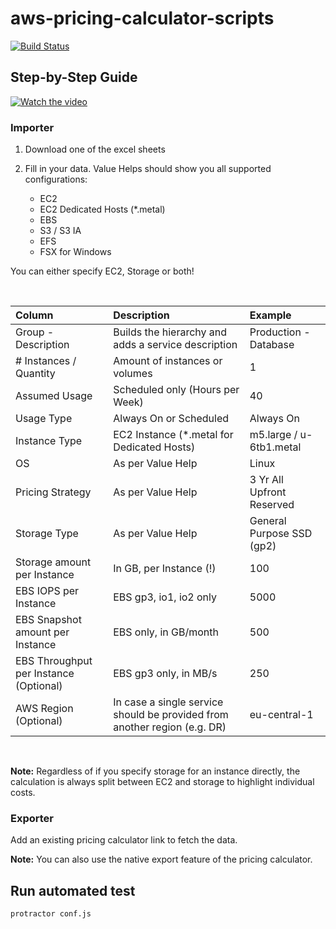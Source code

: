 # aws-pricing-calculator-scripts

[![Build Status](https://app.travis-ci.com/frumania/aws-pricing-calculator-scripts-test.svg?branch=main)](https://app.travis-ci.com/frumania/aws-pricing-calculator-scripts-test)

## Step-by-Step Guide

[![Watch the video](preview.gif)](https://github.com/frumania/aws-pricing-calculator-scripts-test/blob/main/preview.mp4?raw=true)

### Importer

1. Download one of the excel sheets

2. Fill in your data. Value Helps should show you all supported configurations:
   - EC2
   - EC2 Dedicated Hosts (*.metal)
   - EBS
   - S3 / S3 IA
   - EFS
   - FSX for Windows

You can either specify EC2, Storage or both!

<br/>

| Column | Description | Example |
| :-------------- | :--------- | :--------- |
| Group - Description | Builds the hierarchy and adds a service description | Production - Database|
| # Instances / Quantity | Amount of instances or volumes | 1 |
| Assumed Usage | Scheduled only (Hours per Week) | 40 |
| Usage Type | Always On or Scheduled | Always On |
| Instance Type | EC2 Instance (*.metal for Dedicated Hosts) | m5.large / u-6tb1.metal|
| OS | As per Value Help | Linux |
| Pricing Strategy | As per Value Help | 3 Yr All Upfront Reserved |
| Storage Type | As per Value Help | General Purpose SSD (gp2) |
| Storage amount per Instance | In GB, per Instance (!) | 100 |
| EBS IOPS per Instance | EBS gp3, io1, io2 only | 5000 |
| EBS Snapshot amount per Instance | EBS only, in GB/month | 500 |
| EBS Throughput per Instance (Optional) | EBS gp3 only, in MB/s | 250 |
| AWS Region (Optional) | In case a single service should be provided from another region (e.g. DR) | eu-central-1 |

<br/>

**Note:** Regardless of if you specify storage for an instance directly, the calculation is always split between EC2 and storage to highlight individual costs.

### Exporter

Add an existing pricing calculator link to fetch the data.

**Note:** You can also use the native export feature of the pricing calculator.

## Run automated test

```bash
protractor conf.js
```